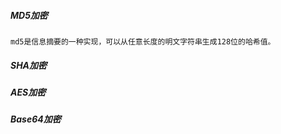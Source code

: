 

##### MD5加密
    md5是信息摘要的一种实现，可以从任意长度的明文字符串生成128位的哈希值。

##### SHA加密


##### AES加密


##### Base64加密




